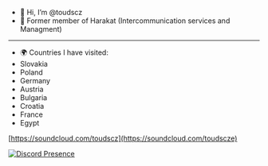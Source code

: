 - 👋 Hi, I’m @toudscz
- 💚 Former member of Harakat (Intercommunication services and Managment)

---------------------

- 🌍 Countries I have visited:
- Slovakia
- Poland
- Germany
- Austria
- Bulgaria
- Croatia
- France
- Egypt

[https://soundcloud.com/toudscz](https://soundcloud.com/toudscze)

[![Discord Presence](https://lanyard.cnrad.dev/api/699240084913913918)](https://discord.com/users/699240084913913918)

<!---
NikolaNepozitek/NikolaNepozitek is a ✨ special ✨ repository because its `README.md` (this file) appears on your GitHub profile.
You can click the Preview link to take a look at your changes.
--->
